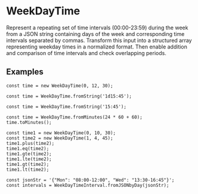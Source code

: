 # WeekDayTime

Represent a repeating set of time intervals (00:00-23:59) during the week from a JSON string containing days of the week and corresponding time intervals separated by commas. Transform this input into a structured array representing weekday times in a normalized format. Then enable addition and comparison of time intervals and check overlapping periods.

## Examples

```
const time = new WeekDayTime(0, 12, 30);

const time = WeekDayTime.fromString('1d15:45');

const time = WeekDayTime.fromString('15:45');

const time = WeekDayTime.fromMinutes(24 * 60 + 60);
time.toMinutes();

const time1 = new WeekDayTime(0, 10, 30);
const time2 = new WeekDayTime(1, 4, 45);
time1.plus(time2);
time1.eq(time2);
time1.gte(time2);
time1.lte(time2);
time1.gt(time2);
time1.lt(time2);

const jsonStr = '{"Mon": "08:00-12:00", "Wed": "13:30-16:45"}';
const intervals = WeekDayTimeInterval.fromJSONbyDay(jsonStr);
```
